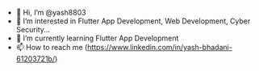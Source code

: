 - 👋 Hi, I’m @yash8803
- 👀 I’m interested in Flutter App Development, Web Development, Cyber Security...
- 🌱 I’m currently learning Flutter App Development
- 📫 How to reach me (https://www.linkedin.com/in/yash-bhadani-61203721b/)

<!---
yash8803/yash8803 is a ✨ special ✨ repository because its `README.md` (this file) appears on your GitHub profile.
You can click the Preview link to take a look at your changes.
--->
